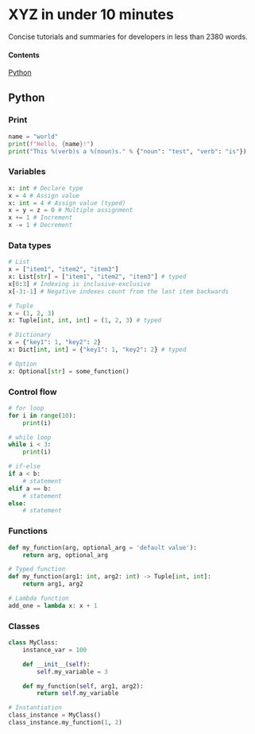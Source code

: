 # XYZ in under 10 minutes

Concise tutorials and summaries for developers in less than 2380 words.

#### Contents

[Python](#python)

## Python

### Print

```python
name = "world"
print(f"Hello, {name}!")
print("This %(verb)s a %(noun)s." % {"noun": "test", "verb": "is"})
```

### Variables

```python
x: int # Declare type
x = 4 # Assign value
x: int = 4 # Assign value (typed)
x = y = z = 0 # Multiple assignment
x += 1 # Increment
x -= 1 # Decrement
```

### Data types

```python
# List
x = ["item1", "item2", "item3"]
x: List[str] = ["item1", "item2", "item3"] # typed
x[0:3] # Indexing is inclusive-exclusive
x[-3:-1] # Negative indexes count from the last item backwards

# Tuple
x = (1, 2, 3)
x: Tuple[int, int, int] = (1, 2, 3) # typed

# Dictionary
x = {"key1": 1, "key2": 2}
x: Dict[int, int] = {"key1": 1, "key2": 2} # typed

# Option
x: Optional[str] = some_function()
```

### Control flow

```python
# for loop
for i in range(10):
    print(i)

# while loop
while i < 3:
    print(i)

# if-else
if a < b:
    # statement
elif a == b:
    # statement
else:
    # statement
```

### Functions

```python
def my_function(arg, optional_arg = 'default value'):
    return arg, optional_arg

# Typed function
def my_function(arg1: int, arg2: int) -> Tuple[int, int]:
    return arg1, arg2

# Lambda function
add_one = lambda x: x + 1
```

### Classes

```python
class MyClass:
    instance_var = 100

    def __init__(self):
        self.my_variable = 3

    def my_function(self, arg1, arg2):
        return self.my_variable

# Instantiation
class_instance = MyClass()
class_instance.my_function(1, 2)
```

